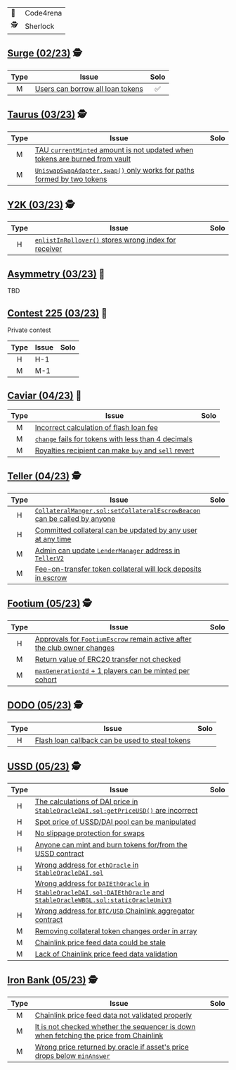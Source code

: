 |||
|-|-|
|🐺|Code4rena|
|🕵|Sherlock|

## [Surge (02/23)](https://app.sherlock.xyz/audits/contests/51) 🕵

|Type|Issue|Solo|
|:--:|--|:--:|
|M|[Users can borrow all loan tokens](https://github.com/sherlock-audit/2023-02-surge-judging/issues/106)|✅|

## [Taurus (03/23)](https://app.sherlock.xyz/audits/contests/45) 🕵

|Type|Issue|Solo|
|:--:|--|:--:|
|M|[TAU `currentMinted` amount is not updated when tokens are burned from vault](https://github.com/sherlock-audit/2023-03-taurus-judging/issues/142)||
|M|[`UniswapSwapAdapter.swap()` only works for paths formed by two tokens](https://github.com/sherlock-audit/2023-03-taurus-judging/issues/141)||

## [Y2K (03/23)](https://app.sherlock.xyz/audits/contests/57) 🕵

|Type|Issue|Solo|
|:--:|--|:--:|
|H|[`enlistInRollover()` stores wrong index for receiver](https://github.com/sherlock-audit/2023-03-Y2K-judging/issues/104)||

## [Asymmetry (03/23)](https://code4rena.com/contests/2023-03-asymmetry-contest) 🐺

TBD

## [Contest 225 (03/23)](https://code4rena.com/contests/2023-03-contest-225-contest) 🐺

Private contest

|Type|Issue|Solo|
|:--:|--|:--:|
|H|H-1||
|M|M-1||

## [Caviar (04/23)](https://code4rena.com/contests/2023-04-caviar-private-pools) 🐺

|Type|Issue|Solo|
|:--:|--|:--:|
|M|[Incorrect calculation of flash loan fee](https://github.com/code-423n4/2023-04-caviar-findings/issues/477)||
|M|[`change` fails for tokens with less than 4 decimals](https://github.com/code-423n4/2023-04-caviar-findings/issues/473)||
|M|[Royalties recipient can make `buy` and `sell` revert](https://github.com/code-423n4/2023-04-caviar-findings/issues/470)||

## [Teller (04/23)](https://app.sherlock.xyz/audits/contests/62) 🕵

|Type|Issue|Solo|
|:--:|--|:--:|
|H|[`CollateralManger.sol:setCollateralEscrowBeacon` can be called by anyone](https://github.com/sherlock-audit/2023-03-teller-judging/issues/236)||
|H|[Committed collateral can be updated by any user at any time](https://github.com/sherlock-audit/2023-03-teller-judging/issues/233)||
|M|[Admin can update `LenderManager` address in `TellerV2`](https://github.com/sherlock-audit/2023-03-teller-judging/issues/240)||
|M|[Fee-on-transfer token collateral will lock deposits in escrow](https://github.com/sherlock-audit/2023-03-teller-judging/issues/235)||

## [Footium (05/23)](https://app.sherlock.xyz/audits/contests/71) 🕵

|Type|Issue|Solo|
|:--:|--|:--:|
|H|[Approvals for `FootiumEscrow` remain active after the club owner changes](https://github.com/sherlock-audit/2023-04-footium-judging/issues/211)||
|M|[Return value of ERC20 transfer not checked](https://github.com/sherlock-audit/2023-04-footium-judging/issues/212)||
|M|[`maxGenerationId` + 1 players can be minted per cohort](https://github.com/sherlock-audit/2023-04-footium-judging/issues/219)||

## [DODO (05/23)](https://app.sherlock.xyz/audits/contests/78) 🕵

|Type|Issue|Solo|
|:--:|--|:--:|
|H|[Flash loan callback can be used to steal tokens](https://github.com/sherlock-audit/2023-05-dodo-judging/issues/76)||

## [USSD (05/23)](https://app.sherlock.xyz/audits/contests/82) 🕵

|Type|Issue|Solo|
|:--:|--|:--:|
|H|[The calculations of DAI price in `StableOracleDAI.sol:getPriceUSD()` are incorrect](https://github.com/sherlock-audit/2023-05-USSD-judging/issues/66)||
|H|[Spot price of USSD/DAI pool can be manipulated](https://github.com/sherlock-audit/2023-05-USSD-judging/issues/175)||
|H|[No slippage protection for swaps](https://github.com/sherlock-audit/2023-05-USSD-judging/issues/73)||
|H|[Anyone can mint and burn tokens for/from the USSD contract](https://github.com/sherlock-audit/2023-05-USSD-judging/issues/68)||
|H|[Wrong address for `ethOracle` in `StableOracleDAI.sol`](https://github.com/sherlock-audit/2023-05-USSD-judging/issues/64)||
|H|[Wrong address for `DAIEthOracle` in `StableOracleDAI.sol:DAIEthOracle` and `StableOracleWBGL.sol:staticOracleUniV3`](https://github.com/sherlock-audit/2023-05-USSD-judging/issues/65)||
|H|[Wrong address for `BTC/USD` Chainlink aggregator contract](https://github.com/sherlock-audit/2023-05-USSD-judging/issues/63)||
|M|[Removing collateral token changes order in array](https://github.com/sherlock-audit/2023-05-USSD-judging/issues/72)||
|M|[Chainlink price feed data could be stale](https://github.com/sherlock-audit/2023-05-USSD-judging/issues/62)||
|M|[Lack of Chainlink price feed data validation](https://github.com/sherlock-audit/2023-05-USSD-judging/issues/71)||

## [Iron Bank (05/23)](https://audits.sherlock.xyz/contests/84) 🕵

|Type|Issue|Solo|
|:--:|--|:--:|
|M|[Chainlink price feed data not validated properly](https://github.com/sherlock-audit/2023-05-ironbank-judging/issues/261)||
|M|[It is not checked whether the sequencer is down when fetching the price from Chainlink](https://github.com/sherlock-audit/2023-05-ironbank-judging/issues/262)||
|M|[Wrong price returned by oracle if asset's price drops below `minAnswer`](https://github.com/sherlock-audit/2023-05-ironbank-judging/issues/265)||


